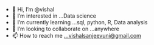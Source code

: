 - 👋 Hi, I’m @vishal
- 👀 I’m interested in ...Data science
- 🌱 I’m currently learning ...sql, python, R, Data analysis
- 💞️ I’m looking to collaborate on ...anywhere 
- 📫 How to reach me ...vishalsanjeevuni@gmail.com

<!---
vishalsanjeevuni/vishalsanjeevuni is a ✨ special ✨ repository because its `README.md` (this file) appears on your GitHub profile.
You can click the Preview link to take a look at your changes.
--->
